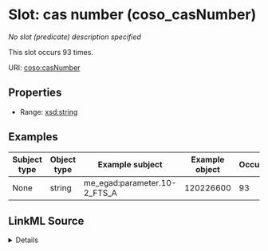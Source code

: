 

# Slot: cas number (coso_casNumber)


_No slot (predicate) description specified_






This slot occurs 93 times.


URI: [coso:casNumber](http://w3id.org/coso/v1/contaminoso#casNumber)



<!-- no inheritance hierarchy -->








## Properties

* Range: [xsd:string](http://www.w3.org/2001/XMLSchema#string)






## Examples

| Subject type | Object type | Example subject | Example object | Occurrences |
| --- | --- | --- | --- | --- |
| None | string | me_egad:parameter.10-2_FTS_A | 120226600 | 93 |




## LinkML Source

<details>

```yaml
name: coso_casNumber
annotations:
  count:
    tag: count
    value: 93
  string:
    tag: string
    value: 93
description: No slot (predicate) description specified
title: cas number
examples:
- object:
    example_object: '120226600'
    example_object_type: string
    example_predicate: coso:casNumber
    example_subject: me_egad:parameter.10-2_FTS_A
    example_subject_type: None
from_schema: sawgraph-kg
rank: 1000
slot_uri: coso:casNumber
alias: coso_casNumber
subproperty_of: coso_substanceID
range: string

```
</details>